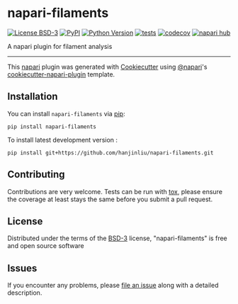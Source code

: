 # napari-filaments

[![License BSD-3](https://img.shields.io/pypi/l/napari-filaments.svg?color=green)](https://github.com/hanjinliu/napari-filaments/raw/main/LICENSE)
[![PyPI](https://img.shields.io/pypi/v/napari-filaments.svg?color=green)](https://pypi.org/project/napari-filaments)
[![Python Version](https://img.shields.io/pypi/pyversions/napari-filaments.svg?color=green)](https://python.org)
[![tests](https://github.com/hanjinliu/napari-filaments/workflows/tests/badge.svg)](https://github.com/hanjinliu/napari-filaments/actions)
[![codecov](https://codecov.io/gh/hanjinliu/napari-filaments/branch/main/graph/badge.svg)](https://codecov.io/gh/hanjinliu/napari-filaments)
[![napari hub](https://img.shields.io/endpoint?url=https://api.napari-hub.org/shields/napari-filaments)](https://napari-hub.org/plugins/napari-filaments)

A napari plugin for filament analysis

----------------------------------

This [napari] plugin was generated with [Cookiecutter] using [@napari]'s [cookiecutter-napari-plugin] template.

<!--
Don't miss the full getting started guide to set up your new package:
https://github.com/napari/cookiecutter-napari-plugin#getting-started

and review the napari docs for plugin developers:
https://napari.org/plugins/index.html
-->

## Installation

You can install `napari-filaments` via [pip]:

    pip install napari-filaments



To install latest development version :

    pip install git+https://github.com/hanjinliu/napari-filaments.git


## Contributing

Contributions are very welcome. Tests can be run with [tox], please ensure
the coverage at least stays the same before you submit a pull request.

## License

Distributed under the terms of the [BSD-3] license,
"napari-filaments" is free and open source software

## Issues

If you encounter any problems, please [file an issue] along with a detailed description.

[napari]: https://github.com/napari/napari
[Cookiecutter]: https://github.com/audreyr/cookiecutter
[@napari]: https://github.com/napari
[MIT]: http://opensource.org/licenses/MIT
[BSD-3]: http://opensource.org/licenses/BSD-3-Clause
[GNU GPL v3.0]: http://www.gnu.org/licenses/gpl-3.0.txt
[GNU LGPL v3.0]: http://www.gnu.org/licenses/lgpl-3.0.txt
[Apache Software License 2.0]: http://www.apache.org/licenses/LICENSE-2.0
[Mozilla Public License 2.0]: https://www.mozilla.org/media/MPL/2.0/index.txt
[cookiecutter-napari-plugin]: https://github.com/napari/cookiecutter-napari-plugin

[file an issue]: https://github.com/hanjinliu/napari-filaments/issues

[napari]: https://github.com/napari/napari
[tox]: https://tox.readthedocs.io/en/latest/
[pip]: https://pypi.org/project/pip/
[PyPI]: https://pypi.org/
